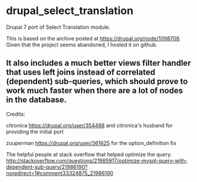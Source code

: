drupal_select_translation
=========================

Drupal 7 port of Select Translation module.

This is based on the archive posted at https://drupal.org/node/1098708.
Given that the project seems abandoned, I hosted it on github.

It also includes a much better views filter handler that uses left joins instead of correlated (dependent) sub-queries,
which should prove to work much faster when there are a lot of nodes in the database.
--------
Credits:

citronica https://drupal.org/user/354488 and citronica's husband for providing the initial port

zuuperman https://drupal.org/user/361625 for the option_definition fix

The helpful people at stack overflow that helped optimize the query.
http://stackoverflow.com/questions/21985917/optimize-mysql-query-with-dependent-sub-query/21986190?noredirect=1#comment33324875_21986190

